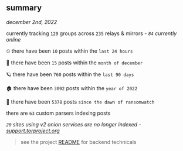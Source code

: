 
## summary
_december 2nd, 2022_

currently tracking `129` groups across `235` relays & mirrors - _`84` currently online_

⏲ there have been `10` posts within the `last 24 hours`

🦈 there have been `15` posts within the `month of december`

🪐 there have been `760` posts within the `last 90 days`

🏚 there have been `3092` posts within the `year of 2022`

🦕 there have been `5378` posts `since the dawn of ransomwatch`

there are `63` custom parsers indexing posts

_`20` sites using v2 onion services are no longer indexed - [support.torproject.org](https://support.torproject.org/onionservices/v2-deprecation/)_

> see the project [README](https://github.com/joshhighet/ransomwatch#ransomwatch--) for backend technicals
